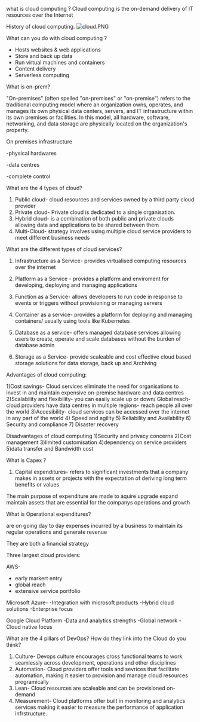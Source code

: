 what is cloud computing ?
Cloud computing is the on-demand delivery of IT resources over the Internet 

History of cloud computing.
![cloud.PNG](..%2F..%2F..%2F..%2FDownloads%2Fcloud.PNG)

What can you do with cloud computing ?

- Hosts websites & web applications
- Store and back up data 
- Run virtual machines and containers 
- Content delivery 
- Serverless computing 

What is on-prem?

"On-premises" (often spelled "on-premises" or "on-premise") refers to the traditional 
computing model where an organization owns, operates, and manages its own physical data centers, servers, and IT infrastructure within its own premises or facilities. In this model, all hardware, software, networking, 
and data storage are physically located on the organization's property.

On premises infrastructure 

-physical hardwares

-data centres 

-complete control 

What are the 4 types of cloud?

1) Public cloud- cloud resources and services owned by 
a third party cloud provider
2) Private cloud- Private cloud is dedicated to a single organisation.
3) Hybrid cloud- is a combination of both public and private clouds
allowing data and applications to be shared between them 
4) Multi-Cloud- strategy involves using multiple cloud service providers to meet different business needs 

What are the different types of cloud services?

1) Infrastructure as a Service- provides virtualised computing resources over the internet 

2) Platform as a Service - provides a platform and enviroment for developing, deploying and managing applications 

3) Function as a Service- allows developers to run code in response to events or triggers without provisioning or managing servers

4) Container as a service- provides a platform for deploying and managing containers/ usually using tools like Kubernetes

5) Database as a service- offers managed database services allowing users to create, operate and scale databases without the burden of database admin 

6) Storage as a Service- provide scaleable and cost effective cloud based storage solutions for data storage, back up and Archiving 

Advantages of cloud computing:

1)Cost savings- Cloud services eliminate the need for organisations to invest in and maintain expensive on-premise hardware and data centres 
2)Scalability and flexibility- you can easily scale up or down/ Global reach- cloud providers have data centres in multiple regions- reach people all over the world 
3)Accesibility- cloud services can be accessed over the internet in any part of the world 
4) Speed and agility 
5) Reliability and Availability 
6) Security and compliance 
7) Disaster recovery


Disadvantages of cloud computing 
1)Security and privacy concerns 
2)Cost management 
3)limited customisation
4)dependency on service providers 
5)data transfer and Bandwidth cost 

What is Capex ?

1) Capital expenditures- refers to significant investments 
that a company makes in assets or projects with the expectation of deriving
long term benefits or values 

The main purpose of expenditure are made to aquire upgrade expand maintain assets that are essential 
for the companys operations and growth


What is Operational expenditures?

are on going day to day expenses incurred by a business to maintain its regular operations and generate revenue 

They are both a financial strategy 


Three largest cloud providers:

AWS-
- early markert entry 
- global reach 
- extensive service portfolio 

Microsoft Azure-
-Integration with microsoft products 
-Hybrid cloud solutions 
-Enterprise focus 

Google Cloud Platform 
-Data and analytics strengths 
-Global network 
-Cloud native focus 

What are the 4 pillars of DevOps? How do they link into the Cloud do you think?

1) Culture- Devops culture encourages cross functional teams to work seamlessly across development, operations
and other disciplines 
2) Automation- Cloud providers offer tools and sevrices that facilitate automation, making it easier 
to provision and manage cloud resources programically 
3) Lean- Cloud resources are scaleable and can be provisioned on-demand 
4) Measurement- Cloud platforms offer built in monitoring and analytics services making it easier to measure the performance of application infrstructure.




